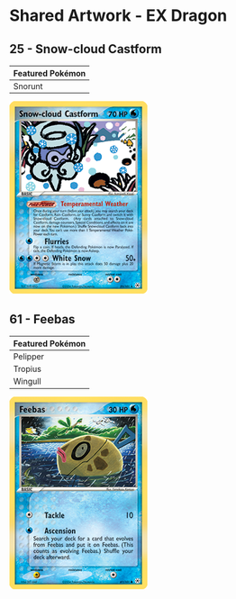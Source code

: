 # Shared Artwork - EX Dragon

## 25 - Snow-cloud Castform

|Featured Pokémon|
|:--|
|Snorunt

![Snow-cloud Castform](/images/SharedArtwork/exhiddenlegends-25.png)

## 61 - Feebas

|Featured Pokémon|
|:--|
|Pelipper
|Tropius
|Wingull

![Feebas](/images/SharedArtwork/exhiddenlegends-61.png)